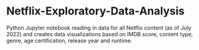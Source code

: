 # Netflix-Exploratory-Data-Analysis
Python Jupyter notebook reading in data for all Netflix content (as of July 2022) and creates data visualizations based on IMDB score, content type, genre, age certification, release year and runtime.
